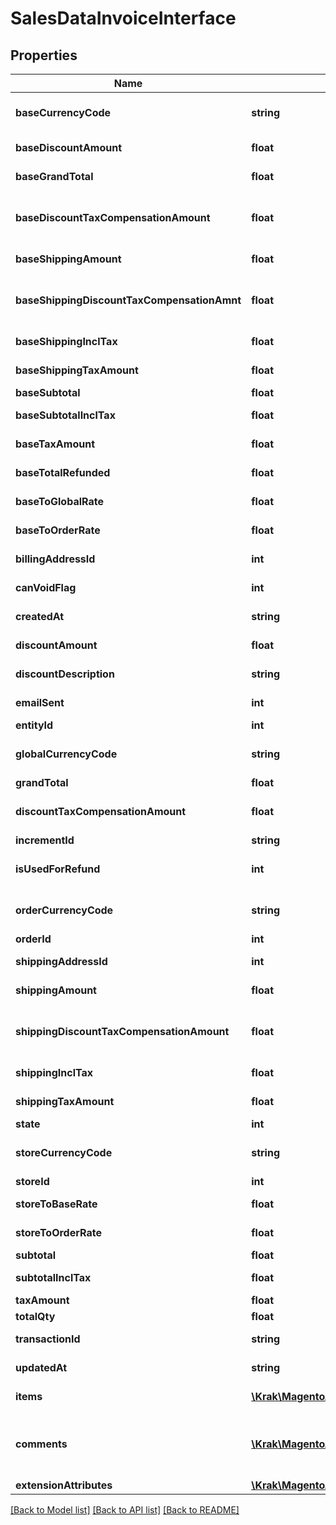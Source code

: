 # SalesDataInvoiceInterface

## Properties
Name | Type | Description | Notes
------------ | ------------- | ------------- | -------------
**baseCurrencyCode** | **string** | Base currency code. | [optional] 
**baseDiscountAmount** | **float** | Base discount amount. | [optional] 
**baseGrandTotal** | **float** | Base grand total. | [optional] 
**baseDiscountTaxCompensationAmount** | **float** | Base discount tax compensation amount. | [optional] 
**baseShippingAmount** | **float** | Base shipping amount. | [optional] 
**baseShippingDiscountTaxCompensationAmnt** | **float** | Base shipping discount tax compensation amount. | [optional] 
**baseShippingInclTax** | **float** | Base shipping including tax. | [optional] 
**baseShippingTaxAmount** | **float** | Base shipping tax amount. | [optional] 
**baseSubtotal** | **float** | Base subtotal. | [optional] 
**baseSubtotalInclTax** | **float** | Base subtotal including tax. | [optional] 
**baseTaxAmount** | **float** | Base tax amount. | [optional] 
**baseTotalRefunded** | **float** | Base total refunded. | [optional] 
**baseToGlobalRate** | **float** | Base-to-global rate. | [optional] 
**baseToOrderRate** | **float** | Base-to-order rate. | [optional] 
**billingAddressId** | **int** | Billing address ID. | [optional] 
**canVoidFlag** | **int** | Can void flag value. | [optional] 
**createdAt** | **string** | Created-at timestamp. | [optional] 
**discountAmount** | **float** | Discount amount. | [optional] 
**discountDescription** | **string** | Discount description. | [optional] 
**emailSent** | **int** | Email-sent flag value. | [optional] 
**entityId** | **int** | Invoice ID. | [optional] 
**globalCurrencyCode** | **string** | Global currency code. | [optional] 
**grandTotal** | **float** | Grand total. | [optional] 
**discountTaxCompensationAmount** | **float** | Discount tax compensation amount. | [optional] 
**incrementId** | **string** | Increment ID. | [optional] 
**isUsedForRefund** | **int** | Is-used-for-refund flag value. | [optional] 
**orderCurrencyCode** | **string** | Order currency code. | [optional] 
**orderId** | **int** | Order ID. | 
**shippingAddressId** | **int** | Shipping address ID. | [optional] 
**shippingAmount** | **float** | Shipping amount. | [optional] 
**shippingDiscountTaxCompensationAmount** | **float** | Shipping discount tax compensation amount. | [optional] 
**shippingInclTax** | **float** | Shipping including tax. | [optional] 
**shippingTaxAmount** | **float** | Shipping tax amount. | [optional] 
**state** | **int** | State. | [optional] 
**storeCurrencyCode** | **string** | Store currency code. | [optional] 
**storeId** | **int** | Store ID. | [optional] 
**storeToBaseRate** | **float** | Store-to-base rate. | [optional] 
**storeToOrderRate** | **float** | Store-to-order rate. | [optional] 
**subtotal** | **float** | Subtotal. | [optional] 
**subtotalInclTax** | **float** | Subtotal including tax. | [optional] 
**taxAmount** | **float** | Tax amount. | [optional] 
**totalQty** | **float** | Total quantity. | 
**transactionId** | **string** | Transaction ID. | [optional] 
**updatedAt** | **string** | Updated-at timestamp. | [optional] 
**items** | [**\Krak\MagentoApiClient\Model\SalesDataInvoiceItemInterface[]**](SalesDataInvoiceItemInterface.md) | Array of invoice items. | 
**comments** | [**\Krak\MagentoApiClient\Model\SalesDataInvoiceCommentInterface[]**](SalesDataInvoiceCommentInterface.md) | Array of any invoice comments. Otherwise, null. | [optional] 
**extensionAttributes** | [**\Krak\MagentoApiClient\Model\SalesDataInvoiceExtensionInterface**](SalesDataInvoiceExtensionInterface.md) |  | [optional] 

[[Back to Model list]](../README.md#documentation-for-models) [[Back to API list]](../README.md#documentation-for-api-endpoints) [[Back to README]](../README.md)


